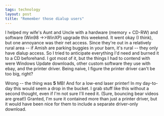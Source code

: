 ```yaml
---
tags: technology
layout: post
title: "Remember those dialup users"
---
```




I helped my wife's Aunt and Uncle with a hardware (memory + CD-RW) and software (Win98 -&gt;>WinXP) upgrade this weekend. It went okay (I think), but one annoyance was their net access. Since they're out in a relatively rural area -- if Amish are parking buggies in your barn, it's rural -- they only have dialup access. So I tried to anticipate everything I'd need and burned it to a CD beforehand. I got most of it, but the things I had to contend with were Windows Update downloads, other custom software they use with ebay, and the printer driver. Being naive, I figure the printer driver can't be too big, right?

<p>Wrong -- the thing was <b>5</b> MB! And for a low-end laser printer! In my day-to-day this would seem a drop in the bucket. I grab stuff like this without a second thought, even if I'm not sure I'll need it. (Sure, bouncing bear videos are great!) Granted, I'm sure it contained more than just a printer driver, but it would have been nice for them to include a separate driver-only download.</p>


